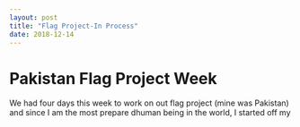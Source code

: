 ```yaml
---
layout: post
title: "Flag Project-In Process"
date: 2018-12-14
---
```


# Pakistan Flag Project Week

We had four days this week to work on out flag project (mine was Pakistan) and since I am the most prepare dhuman being in the world, I started off my 
